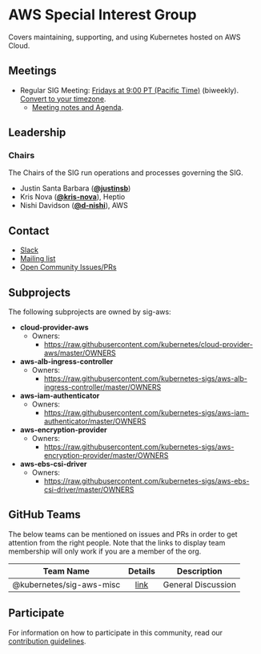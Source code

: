 <!---
This is an autogenerated file!

Please do not edit this file directly, but instead make changes to the
sigs.yaml file in the project root.

To understand how this file is generated, see https://git.k8s.io/community/generator/README.md
--->
# AWS Special Interest Group

Covers maintaining, supporting, and using Kubernetes hosted on AWS Cloud.

## Meetings
* Regular SIG Meeting: [Fridays at 9:00 PT (Pacific Time)](https://docs.google.com/document/d/1FQx0BPlkkl1Bn0c9ocVBxYIKojpmrS1CFP5h0DI68AE/edit) (biweekly). [Convert to your timezone](http://www.thetimezoneconverter.com/?t=9:00&tz=PT%20%28Pacific%20Time%29).
  * [Meeting notes and Agenda](https://docs.google.com/document/d/1-i0xQidlXnFEP9fXHWkBxqySkXwJnrGJP9OGyP2_P14/edit).

## Leadership

### Chairs
The Chairs of the SIG run operations and processes governing the SIG.

* Justin Santa Barbara (**[@justinsb](https://github.com/justinsb)**)
* Kris Nova (**[@kris-nova](https://github.com/kris-nova)**), Heptio
* Nishi Davidson (**[@d-nishi](https://github.com/d-nishi)**), AWS

## Contact
* [Slack](https://kubernetes.slack.com/messages/sig-aws)
* [Mailing list](https://groups.google.com/forum/#!forum/kubernetes-sig-aws)
* [Open Community Issues/PRs](https://github.com/kubernetes/community/labels/sig%2Faws)

## Subprojects

The following subprojects are owned by sig-aws:
- **cloud-provider-aws**
  - Owners:
    - https://raw.githubusercontent.com/kubernetes/cloud-provider-aws/master/OWNERS
- **aws-alb-ingress-controller**
  - Owners:
    - https://raw.githubusercontent.com/kubernetes-sigs/aws-alb-ingress-controller/master/OWNERS
- **aws-iam-authenticator**
  - Owners:
    - https://raw.githubusercontent.com/kubernetes-sigs/aws-iam-authenticator/master/OWNERS
- **aws-encryption-provider**
  - Owners:
    - https://raw.githubusercontent.com/kubernetes-sigs/aws-encryption-provider/master/OWNERS
- **aws-ebs-csi-driver**
  - Owners:
    - https://raw.githubusercontent.com/kubernetes-sigs/aws-ebs-csi-driver/master/OWNERS

## GitHub Teams

The below teams can be mentioned on issues and PRs in order to get attention from the right people.
Note that the links to display team membership will only work if you are a member of the org.

| Team Name | Details | Description |
| --------- |:-------:| ----------- |
| @kubernetes/sig-aws-misc | [link](https://github.com/orgs/kubernetes/teams/sig-aws-misc) | General Discussion |

<!-- BEGIN CUSTOM CONTENT -->
## Participate
For information on how to participate in this community, read our [contribution guidelines](CONTRIBUTING.md).
<!-- END CUSTOM CONTENT -->
